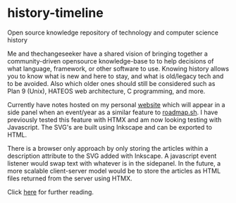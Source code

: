 # history-timeline
Open source knowledge repository of technology and computer science history

Me and thechangeseeker have a shared vision of bringing together a community-driven opensource knowledge-base to to help decisions of what language, framework, or other software to use. Knowing history allows you to know what is new and here to stay, and what is old/legacy tech and to be avoided. Also which older ones should still be considered such as Plan 9 (Unix), HATEOS web architecture, C programming, and more.

Currently have notes hosted on my personal [website](https://joebulfer.com/History/Timeline) which will appear in a side panel when an event/year as a similar feature to [roadmap.sh](https://roadmap.sh/frontend). I have previously tested this feature with HTMX and am now looking testing with Javascript. The SVG's are built using Inkscape and can be exported to HTML.

There is a browser only approach by only storing the articles within a description attribute to the SVG added with Inkscape. A javascript event listener would swap text with whatever is in the sidepanel. In the future, a more scalable client-server model would be to store the articles as HTML files returned from the server using HTMX. 

Click [here](https://joebulfer.com/Javascript+and+Web+Design/SVG+Timeline) for further reading.
